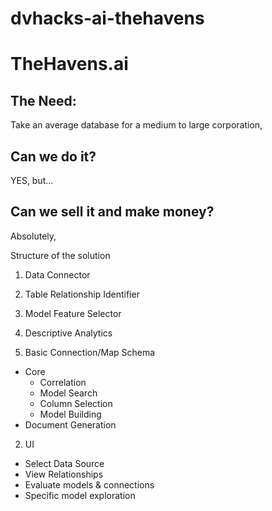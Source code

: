 # dvhacks-ai-thehavens

# TheHavens.ai

## The Need:

Take an average database for a medium to large corporation,

## Can we do it?
YES, but...

## Can we sell it and make money?
Absolutely,




Structure of the solution
1. Data Connector
2. Table Relationship Identifier
3. Model Feature Selector
4. Descriptive Analytics




1. Basic Connection/Map Schema
  - Core
    - Correlation
    - Model Search
    - Column Selection
    - Model Building
  - Document Generation

2. UI
  - Select Data Source
  - View Relationships
  - Evaluate models & connections
  - Specific model exploration
